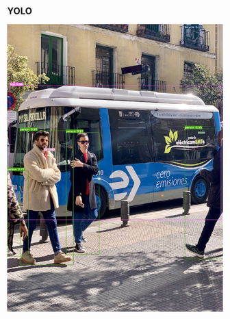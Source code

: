 ## YOLO
![OUTPUT1](https://github.com/Csuarezgurruchaga/Deep_learning/blob/main/YOLO/output/bus.jpg)
